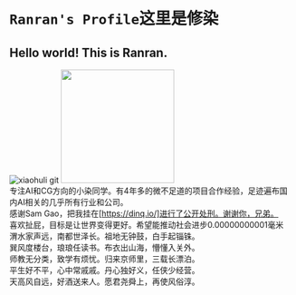# `Ranran's Profile`这里是修染

## Hello world! This is Ranran.
![xiaohuli git](https://user-images.githubusercontent.com/110769557/233053913-55d6a78b-dcbb-47e2-a2b3-ac28ed1e11c7.gif)
<img src="https://user-images.githubusercontent.com/110769557/234466315-8df0b4d4-a82c-4bac-8450-9195ef8c4025.png" width="200px"> <br>
专注AI和CG方向的小染同学。有4年多的微不足道的项目合作经验，足迹遍布国内AI相关的几乎所有行业和公司。<br>
感谢Sam Gao，把我挂在[https://dinq.io/]进行了公开处刑。谢谢你，兄弟。<br>
喜欢扯屁，目标是让世界变得更好。希望能推动社会进步0.00000000001毫米<br>
渭水家声远，南都世泽长。祖地无钟鼓，白手起锱铢。<br>
巽风度楼台，琅琅任读书。布衣出山海，懵懂入关外。<br>
师教无分类，致学有烦忧。归来京师里，三载长漂泊。<br>
平生好不平，心中常戚戚。丹心独好义，任侠少经营。<br>
天高风自远，好酒送来人。愿君尧舜上，再使风俗淳。<br>
